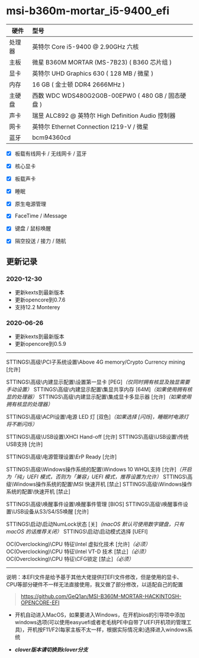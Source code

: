 # **msi-b360m-mortar_i5-9400_efi**

硬件|型号
--|:---
处理器|英特尔 Core i5-9400 @ 2.90GHz 六核
主板|微星 B360M MORTAR (MS-7B23) ( B360 芯片组 )
显卡|英特尔 UHD Graphics 630 ( 128 MB / 微星 )
内存|16 GB ( 金士顿 DDR4 2666MHz )
主硬盘|西数 WDC WDS480G2G0B-00EPW0 ( 480 GB / 固态硬盘 )
声卡|瑞昱 ALC892 @ 英特尔 High Definition Audio 控制器
网卡|英特尔 Ethernet Connection  I219-V / 微星
蓝牙|bcm94360cd

- [x] 板载有线网卡 / 无线网卡 / 蓝牙

- [x] 核心显卡

- [x] 板载声卡

- [x] 睡眠

- [x] 原生电源管理

- [x] FaceTime / iMessage

- [x] 键盘 / 鼠标唤醒

- [x] 隔空投送 / 接力 / 随航

## 更新记录

### 2020-12-30

* 更新kexts到最新版本
* 更新opencore到0.7.6
* 支持12.2 Monterey

### 2020-06-26

* 更新kexts到最新版本
* 更新opencore到0.5.9

---
STTINGS\高级\PCI子系统设置\Above 4G memory/Crypto Currency mining [允许]

STTINGS\高级\内建显示配置\设置第一显卡 [PEG]*（仅同时拥有核显及独显需要手动设置）*
STTINGS\高级\内建显示配置\集显共享内存 [64M]*（如果使用拥有核显的处理器）*
STTINGS\高级\内建显示配置\集成显卡多显示器 [允许]*（如果使用拥有核显的处理器）*

STTINGS\高级\ACPI设置\电源 LED 灯 [双色]*（如果选择 [闪烁]，睡眠时电源灯将不断闪烁）*

STTINGS\高级\USB设置\XHCI Hand-off [允许]
STTINGS\高级\USB设置\传统USB支持 [允许]

STTINGS\高级\电源管理设置\ErP Ready [允许]

STTINGS\高级\Windows操作系统的配置\Windows 10 WHQL支持 [允许]*（开启为「纯」UEFI 模式，否则为「兼容」UEFI 模式，推荐设置为允许）*
STTINGS\高级\Windows操作系统的配置\MSI 快速开机 [禁止]
STTINGS\高级\Windows操作系统的配置\快速开机 [禁止]

STTINGS\高级\唤醒事件设置\唤醒事件管理 [BIOS]
STTINGS\高级\唤醒事件设置\USB设备从S3/S4/S5唤醒 [允许]

STTINGS\启动\启动NumLock状态 [关]*（macOS 默认可使用数字键盘，只有 macOS 的话推荐关闭）*
STTINGS\启动\启动模式选择 [UEFI]

OC(Overclocking)\CPU 特征\Intel 虚拟化技术 [允许]*（必须）*
OC(Overclocking)\CPU 特征\Intel VT-D 技术 [禁止]*（必须）*
OC(Overclocking)\CPU 特征\CFG锁定 [禁止]*（必须）*

---

说明：本EFI文件是给予基于其他大佬提供打EFI文件修改，但是使用的显卡、CPU等部分硬件不一样无法直接使用，我又做了部分修改，以适配自己的配置

>https://github.com/GeQ1an/MSI-B360M-MORTAR-HACKINTOSH-OPENCORE-EFI

- 开机自动进入MacOS，如果要进入Windows，在开机bios的引导项中添加windows选项(可以使用easyuefi或者老毛桃PE中自带了UEFI开机项的管理工具)，开机按F11/F2(每家主板不太一样，根据实际情况来)选择进入windows系统

- ***clover版本请切换到clover分支***
